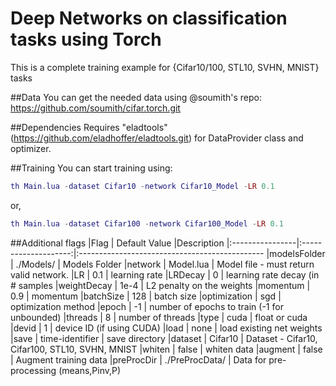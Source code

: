 Deep Networks on classification tasks using Torch
=================================================
This is a complete training example for {Cifar10/100, STL10, SVHN, MNIST} tasks 

##Data
You can get the needed data using @soumith's repo: https://github.com/soumith/cifar.torch.git

##Dependencies
Requires "eladtools" (https://github.com/eladhoffer/eladtools.git) for DataProvider class and optimizer.

##Training
You can start training using:
```lua
th Main.lua -dataset Cifar10 -network Cifar10_Model -LR 0.1
```
or,
```lua
th Main.lua -dataset Cifar100 -network Cifar100_Model -LR 0.1
```

##Additional flags
|Flag             | Default Value        |Description
|:----------------|:--------------------:|:----------------------------------------------
|modelsFolder     |  ./Models/           | Models Folder
|network          |  Model.lua           | Model file - must return valid network.
|LR               |  0.1                 | learning rate
|LRDecay          |  0                   | learning rate decay (in # samples
|weightDecay      |  1e-4                | L2 penalty on the weights
|momentum         |  0.9                 | momentum
|batchSize        |  128                 | batch size
|optimization     |  sgd                 | optimization method
|epoch            |  -1                  | number of epochs to train (-1 for unbounded)
|threads          |  8                   | number of threads
|type             |  cuda                | float or cuda
|devid            |  1                   | device ID (if using CUDA)
|load             |  none                |  load existing net weights
|save             |  time-identifier     | save directory
|dataset          |  Cifar10             | Dataset - Cifar10, Cifar100, STL10, SVHN, MNIST
|whiten           |  false               | whiten data
|augment          |  false               | Augment training data
|preProcDir       |  ./PreProcData/      | Data for pre-processing (means,Pinv,P)
